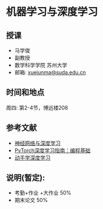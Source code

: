 # 机器学习与深度学习
## 授课
- 马学俊
- 副教授 
- 数学科学学院  苏州大学
- 邮箱: xuejunma@suda.edu.cn
## 时间和地点
周四: 第2-4节，博远楼208

## 参考文献
- [神经网络与深度学习]([https://item.jd.com/12663576.html](https://item.jd.com/12851292.html))
- 	[PyTorch深度学习指南：编程基础]([http://www1.aucegypt.edu/faculty/hadi/RABE5/](https://item.jd.com/14109027.html))
- [动手学深度学习]([https://item.jd.com/12144095.html](https://item.jd.com/12527061.html))
## 说明(暂定):
- 考勤+作业 +大作业 50%
- 期末论文 50%





